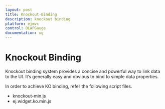 ```yaml
---
layout: post
title: Knockout-Binding
description: knockout binding
platform: ejmvc
control: OLAPGauge
documentation: ug
---
```


# Knockout Binding

Knockout binding system provides a concise and powerful way to link data to the UI. It’s generally easy and obvious to bind to simple data properties.

In order to achieve KO binding, refer the following script files.

* knockout-min.js
* ej.widget.ko.min.js
